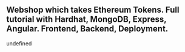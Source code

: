 ## Webshop which takes Ethereum Tokens. Full tutorial with Hardhat, MongoDB, Express, Angular. Frontend, Backend, Deployment.

undefined